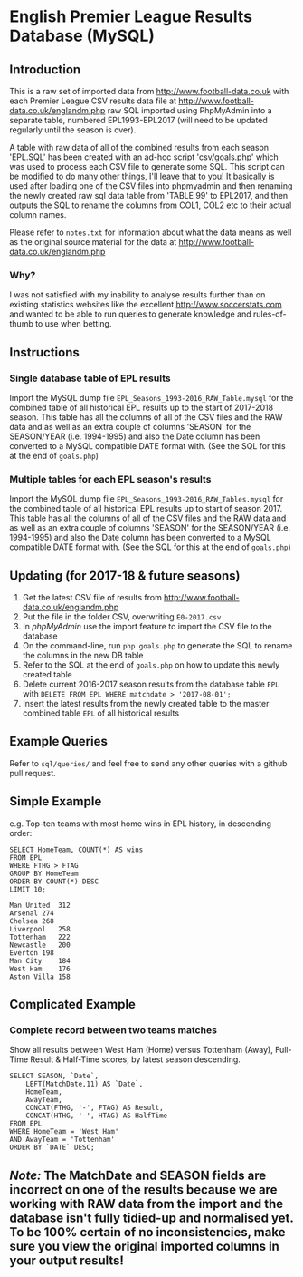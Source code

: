 # English Premier League Results Database (MySQL)

## Introduction

This is a raw set of imported data from http://www.football-data.co.uk with each Premier League CSV results data file at http://www.football-data.co.uk/englandm.php raw SQL imported using PhpMyAdmin into a separate table, numbered EPL1993-EPL2017 (will need to be updated regularly until the season is over).

A table with raw data of all of the combined results from each season 'EPL.SQL' has been created with an ad-hoc script 'csv/goals.php' which was used to process each CSV file to generate some SQL.  This script can be modified to do many other things, I'll leave that to you!  It basically is used after loading one of the CSV files into phpmyadmin and then renaming the newly created raw sql data table from 'TABLE 99' to EPL2017, and then outputs the SQL to rename the columns from COL1, COL2 etc to their actual column names.

Please refer to `notes.txt` for information about what the data means as well as the original source material for the data at http://www.football-data.co.uk/englandm.php

### Why?

I was not satisfied with my inability to analyse results further than on existing statistics websites like the excellent http://www.soccerstats.com and wanted to be able to run queries to generate knowledge and rules-of-thumb to use when betting.

## Instructions

### Single database table of EPL results

Import the MySQL dump file `EPL_Seasons_1993-2016_RAW_Table.mysql` for the
combined table of all historical EPL results up to the start of 2017-2018
season.  This table has all the columns of all of the CSV files and the RAW data and as well as an extra couple of columns 'SEASON' for the SEASON/YEAR (i.e. 1994-1995) and also the Date column has been converted to a MySQL compatible DATE format with.  (See the SQL for this at the end of `goals.php`)

### Multiple tables for each EPL season's results
Import the MySQL dump file `EPL_Seasons_1993-2016_RAW_Tables.mysql` for the
combined table of all historical EPL results up to start of season 2017.  This table has all the columns of all of the CSV files and the RAW data and as well as an extra couple of columns 'SEASON' for the SEASON/YEAR (i.e. 1994-1995) and also the Date column has been converted to a MySQL compatible DATE format with.  (See the SQL for this at the end of `goals.php`)

## Updating (for 2017-18 & future seasons)

1. Get the latest CSV file of results from http://www.football-data.co.uk/englandm.php
2. Put the file in the folder CSV, overwriting `E0-2017.csv`
3. In *phpMyAdmin* use the import feature to import the CSV file to the database
4. On the command-line, run `php goals.php` to generate the SQL to rename the columns in the new DB table
5. Refer to the SQL at the end of `goals.php` on how to update this newly created table
6. Delete current 2016-2017 season results from the database table `EPL` with `DELETE FROM EPL WHERE matchdate > '2017-08-01';`
7. Insert the latest results from the newly created table to the master combined table `EPL` of all historical results


## Example Queries

Refer to `sql/queries/` and feel free to send any other queries with a github pull request.

## Simple Example

e.g. Top-ten teams with most home wins in EPL history, in descending order:

```
SELECT HomeTeam, COUNT(*) AS wins
FROM EPL
WHERE FTHG > FTAG
GROUP BY HomeTeam
ORDER BY COUNT(*) DESC
LIMIT 10;

Man United	312
Arsenal	274
Chelsea	268
Liverpool	258
Tottenham	222
Newcastle	200
Everton	198
Man City	184
West Ham	176
Aston Villa	158
```

## Complicated Example

### Complete record between two teams matches

Show all results between West Ham (Home) versus Tottenham (Away), Full-Time Result & Half-Time scores, by latest season descending.

```
SELECT SEASON, `Date`,
	LEFT(MatchDate,11) AS `Date`,
	HomeTeam,
	AwayTeam,
	CONCAT(FTHG, '-', FTAG) AS Result,
	CONCAT(HTHG, '-', HTAG) AS HalfTime
FROM EPL
WHERE HomeTeam = 'West Ham'
AND AwayTeam = 'Tottenham'
ORDER BY `DATE` DESC;

```
*Note:* The MatchDate and SEASON fields are incorrect on one of the results because we are working with RAW data from the import and the database isn't fully tidied-up and normalised yet.  To be 100% certain of no inconsistencies, make sure you view the original imported columns in your output results!
--
